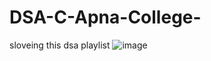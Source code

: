 # DSA-C-Apna-College-
sloveing  this dsa playlist
![image](https://github.com/user-attachments/assets/e77b4010-dc55-461c-bb0c-d76947957ccd)

